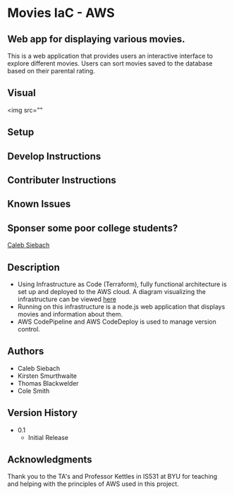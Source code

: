 # Movies IaC - AWS
## Web app for displaying various movies. 
This is a web application that provides users an interactive interface to explore different movies. Users can sort movies saved to the database based on their parental rating. 

## Visual
<img src=""

## Setup

## Develop Instructions

## Contributer Instructions

## Known Issues

## Sponser some poor college students?
[Caleb Siebach](https://venmo.com/code?user_id=2946059366039552553&created=1665890984)




## Description



* Using Infrastructure as Code (Terraform), fully functional architecture is set up and deployed to the AWS cloud. A diagram visualizing the infrastructure can be viewed [here](https://lucid.app/lucidchart/7e626867-cf57-4718-a4c2-d2fc88451765/edit?viewport_loc=-275%2C60%2C2219%2C1065%2C0_0&invitationId=inv_d136f3dc-0d9e-4589-8a91-ad80b4a5fb22)
* Running on this infrastructure is a node.js web application that displays movies and information about them. 
* AWS CodePipeline and AWS CodeDeploy is used to manage version control. 

## Authors

* Caleb Siebach
* Kirsten Smurthwaite
* Thomas Blackwelder
* Cole Smith

## Version History

* 0.1
    * Initial Release



## Acknowledgments

Thank you to the TA's and Professor Kettles in IS531 at BYU for teaching and helping with the principles of AWS used in this project.
